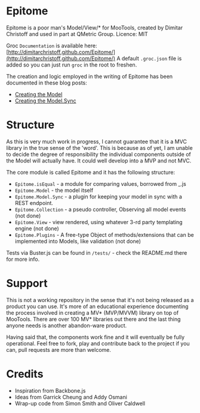 Epitome
=======

Epitome is a poor man's Model/View/* for MooTools, created by Dimitar Christoff and used in part at QMetric Group.
Licence: MIT

Groc `Documentation` is available here: [http://dimitarchristoff.github.com/Epitome/](http://dimitarchristoff.github.com/Epitome/)
A default `.groc.json` file is added so you can just run `groc` in the root to freshen.

The creation and logic employed in the writing of Epitome has been documented in these blog posts:

- [Creating the Model](http://tech.qmetric.co.uk/creating-your-own-mvc-like-data-model-class-in-mootools_59.html)
- [Creating the Model.Sync](http://tech.qmetric.co.uk/building-a-mootools-micro-mvc-part-2-adding-sync-to-your-model_132.html)

Structure
=========

As this is very much work in progress, I cannot guarantee that it is a MVC library in the true sense of the 'word'. This is
because as of yet, I am unable to decide the degree of responsibility the individual components outside of the Model will
actually have. It could well develop into a MVP and not MVC.

The core module is called Epitome and it has the following structure:

- `Epitome.isEqual` - a module for comparing values, borrowed from _.js
- `Epitome.Model` - the model itself
- `Epitome.Model.Sync` - a plugin for keeping your model in sync with a REST endpoint.
- `Epitome.Collection` - a pseudo controller, Observing all model events (not done)
- `Epitome.View` - view rendered, using whatever 3-rd party templating engine (not done)
- `Epitome.Plugins` - A free-type Object of methods/extensions that can be implemented into Models, like validation (not done)

Tests via Buster.js can be found in `/tests/` - check the README.md there for more info.

Support
=======

This is not a working repository in the sense that it's not being released as a product you can use. It's more of an educational
experience documenting the process involved in creating a MV* (MVP/MVVM) library on top of MooTools. There are over 100
MV* libraries out there and the last thing anyone needs is another abandon-ware product.

Having said that, the components work fine and it will eventually be fully operational. Feel free to fork, play and contribute
back to the project if you can, pull requests are more than welcome.

Credits
=======

- Inspiration from Backbone.js
- Ideas from Garrick Cheung and Addy Osmani
- Wrap-up code from Simon Smith and Oliver Caldwell